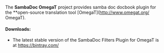 The **SambaDoc OmegaT** project provides samba doc docbook plugin for the **open-source translation tool [OmegaT](http://www.omegat.org/ OmegaT).

#### Downloads:

 * The latest stable version of the SambaDoc Filters Plugin for OmegaT is at https://bintray.com/
